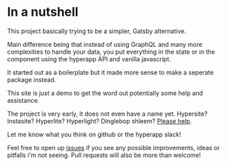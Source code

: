 
# In a nutshell

This project basically trying to be a simpler, Gatsby alternative.

Main difference being that instead of using GraphQL and many more complexities to handle your data, you put everything in the state or in the component using the hyperapp API and vanilla javascript.

It started out as a boilerplate but it made more sense to make a seperate package instead.

This site is just a demo to get the word out potentially some help and assistance.

The project is very early, it does not even have a name yet. Hypersite? Instasite? Hyperlite? Hyperlight? Dinglebop shleem? [Please help](https://github.com).

Let me know what you think on github or the hyperapp slack!

Feel free to open up [issues](https://github.com) if you see any possible improvements, ideas or pitfalls i'm not seeing. Pull requests will also be more than welcome!
